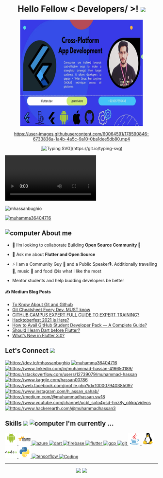 <div align="center">
<h1> Hello Fellow < Developers/ >! <img src = "https://raw.githubusercontent.com/MartinHeinz/MartinHeinz/master/wave.gif" width = 20px> </h1>
</div>

<div align="center">
<img width="80%" height = "350px" src="https://github.com/Mhassanbughio/Mhassanbughio/blob/main/Image.jpg" alt="cover" />
</div>
<div align="center">

https://user-images.githubusercontent.com/60064591/178590846-6733836a-1a4b-4a5c-9a10-0ba1dee5db80.mp4


  [![Typing SVG](https://readme-typing-svg.herokuapp.com?color=%2336BCF7&lines=I'am++Muhammad+Hassan+%F0%9F%91%A8%E2%80%8D%F0%9F%92%BB+;Open+Source+Enthusiastic;Flutter+Lead++GDG+Pakistan;TECH+EVENGLIST;AWS+Community+Builder;Microsoft+Learn+Student+Ambassador;AWS+Student+Ambassador;Microsoft+Innovative+Expert;Glad+to+see+you+here+!)](https://git.io/typing-svg)

  </div>
  
![](https://github.com/Mhassanbughio/Mhassanbughio/blob/main/VID-20220712-WA0010.mp4)

<p align="left"> <img src="https://komarev.com/ghpvc/?username=mhassanbughio&label=Profile%20views&color=0e75b6&style=flat" alt="mhassanbughio" /> </p>

<p align="left"> <a href="https://twitter.com/muhamma36404716" target="blank"><img src="https://img.shields.io/twitter/follow/muhamma36404716?logo=twitter&style=for-the-badge" alt="muhamma36404716" /></a> </p>

<h2><img src="https://thumbs.gfycat.com/AcrobaticMatureGazelle.webp" alt="computer" width="80"> About me </h2>
  
- 👯 I’m looking to collaborate Building **Open Source Community 🚩**

- 💬 Ask me about **Flutter and Open Source**
    
- ⚡ I am a Community Guy 💖 and a Public Speaker🎙️. Additionally travelling 🧳, music 🎼 and food 😋is what I like the most

-  Mentor students and help budding developers be better

 #### ✍ Medium Blog Posts

<!-- MEDIUM-STORY-LIST:START -->
- [To Know About Git and Github](https://muhammadhassan-sw18.medium.com/to-know-about-git-and-github-392501f0788e)
- [Git Cheatsheet Every Dev. MUST know](https://muhammadhassan-sw18.medium.com/git-cheatsheet-every-dev-must-know-5d2f7d380e4b)
- [GITHUB CAMPUS EXPERT FULL GUIDE TO EXPERT TRAINING?](https://medium.com/@muhammadhassan-sw18/github-campus-expert-full-guide-to-expert-training-169d3478bded)
- [Hacktoberfest 2021 is Here?](https://medium.com/@muhammadhassan-sw18/hacktoberfest-2021-is-here-868186a2cea7)
- [How to Avail GitHub Student Developer Pack — A Complete Guide?](https://medium.com/@muhammadhassan-sw18/how-to-avail-github-student-developer-pack-a-complete-guide-1da101dad62)
- [Should I learn Dart before Flutter?](https://medium.com/@muhammadhassan-sw18/should-i-learn-dart-before-move-to-flutter-602b6bbfcf6b)
- [What’s New in Flutter 3.0?](https://muhammadhassan-sw18.medium.com/whats-new-in-flutter-3-0-c729081ecf68)

<h2> Let's Connect <img src='https://raw.githubusercontent.com/ShahriarShafin/ShahriarShafin/main/Assets/handshake.gif' width="100px"> </h2>
<p align="left">
<a href="https://dev.to/https://dev.to/mhassanbughio" target="blank"><img align="center" src="https://raw.githubusercontent.com/rahuldkjain/github-profile-readme-generator/master/src/images/icons/Social/devto.svg" alt="https://dev.to/mhassanbughio" height="30" width="40" /></a>
<a href="https://twitter.com/muhamma36404716" target="blank"><img align="center" src="https://raw.githubusercontent.com/rahuldkjain/github-profile-readme-generator/master/src/images/icons/Social/twitter.svg" alt="muhamma36404716" height="30" width="40" /></a>
<a href="https://linkedin.com/in/https://www.linkedin.com/in/muhammad-hassan-416650189/" target="blank"><img align="center" src="https://raw.githubusercontent.com/rahuldkjain/github-profile-readme-generator/master/src/images/icons/Social/linked-in-alt.svg" alt="https://www.linkedin.com/in/muhammad-hassan-416650189/" height="30" width="40" /></a>
<a href="https://stackoverflow.com/users/https://stackoverflow.com/users/12739079/muhammad-hassan" target="blank"><img align="center" src="https://raw.githubusercontent.com/rahuldkjain/github-profile-readme-generator/master/src/images/icons/Social/stack-overflow.svg" alt="https://stackoverflow.com/users/12739079/muhammad-hassan" height="30" width="40" /></a>
<a href="https://kaggle.com/https://www.kaggle.com/hassan00786" target="blank"><img align="center" src="https://raw.githubusercontent.com/rahuldkjain/github-profile-readme-generator/master/src/images/icons/Social/kaggle.svg" alt="https://www.kaggle.com/hassan00786" height="30" width="40" /></a>
<a href="https://fb.com/https://web.facebook.com/profile.php?id=100007940385097" target="blank"><img align="center" src="https://raw.githubusercontent.com/rahuldkjain/github-profile-readme-generator/master/src/images/icons/Social/facebook.svg" alt="https://web.facebook.com/profile.php?id=100007940385097" height="30" width="40" /></a>
<a href="https://instagram.com/https://www.instagram.com/h_assan_sahab/" target="blank"><img align="center" src="https://raw.githubusercontent.com/rahuldkjain/github-profile-readme-generator/master/src/images/icons/Social/instagram.svg" alt="https://www.instagram.com/h_assan_sahab/" height="30" width="40" /></a>
<a href="https://medium.com/https://medium.com/@muhammadhassan.sw18" target="blank"><img align="center" src="https://raw.githubusercontent.com/rahuldkjain/github-profile-readme-generator/master/src/images/icons/Social/medium.svg" alt="https://medium.com/@muhammadhassan.sw18" height="30" width="40" /></a>
<a href="https://www.youtube.com/c/https://www.youtube.com/channel/ucbl_soto4psd-hnz8y_q5kq/videos" target="blank"><img align="center" src="https://raw.githubusercontent.com/rahuldkjain/github-profile-readme-generator/master/src/images/icons/Social/youtube.svg" alt="https://www.youtube.com/channel/ucbl_soto4psd-hnz8y_q5kq/videos" height="30" width="40" /></a>
<a href="https://www.hackerearth.com/https://www.hackerearth.com/@muhammadhassan3" target="blank"><img align="center" src="https://raw.githubusercontent.com/rahuldkjain/github-profile-readme-generator/master/src/images/icons/Social/hackerearth.svg" alt="https://www.hackerearth.com/@muhammadhassan3" height="30" width="40" /></a>
</p>

<h2> Skills <img src = "https://media2.giphy.com/media/QssGEmpkyEOhBCb7e1/giphy.gif?cid=ecf05e47a0n3gi1bfqntqmob8g9aid1oyj2wr3ds3mg700bl&rid=giphy.gif" width = 32px> <img src="https://thumbs.gfycat.com/ScaryCreamyGlobefish.webp" alt="computer" width="80"> I'm currently ... </h2> 
<p align="left"> <a href="https://developer.android.com" target="_blank" rel="noreferrer"> <img src="https://raw.githubusercontent.com/devicons/devicon/master/icons/android/android-original-wordmark.svg" alt="android" width="40" height="40"/> </a> <a href="https://aws.amazon.com" target="_blank" rel="noreferrer"> <img src="https://raw.githubusercontent.com/devicons/devicon/master/icons/amazonwebservices/amazonwebservices-original-wordmark.svg" alt="aws" width="40" height="40"/> </a> <a href="https://azure.microsoft.com/en-in/" target="_blank" rel="noreferrer"> <img src="https://www.vectorlogo.zone/logos/microsoft_azure/microsoft_azure-icon.svg" alt="azure" width="40" height="40"/> </a> <a href="https://dart.dev" target="_blank" rel="noreferrer"> <img src="https://www.vectorlogo.zone/logos/dartlang/dartlang-icon.svg" alt="dart" width="40" height="40"/> </a> <a href="https://firebase.google.com/" target="_blank" rel="noreferrer"> <img src="https://www.vectorlogo.zone/logos/firebase/firebase-icon.svg" alt="firebase" width="40" height="40"/> </a> <a href="https://flutter.dev" target="_blank" rel="noreferrer"> <img src="https://www.vectorlogo.zone/logos/flutterio/flutterio-icon.svg" alt="flutter" width="40" height="40"/> </a> <a href="https://cloud.google.com" target="_blank" rel="noreferrer"> <img src="https://www.vectorlogo.zone/logos/google_cloud/google_cloud-icon.svg" alt="gcp" width="40" height="40"/> </a> <a href="https://git-scm.com/" target="_blank" rel="noreferrer"> <img src="https://www.vectorlogo.zone/logos/git-scm/git-scm-icon.svg" alt="git" width="40" height="40"/> </a> <a href="https://www.java.com" target="_blank" rel="noreferrer"> <img src="https://raw.githubusercontent.com/devicons/devicon/master/icons/java/java-original.svg" alt="java" width="40" height="40"/> </a> <a href="https://www.linux.org/" target="_blank" rel="noreferrer"> <img src="https://raw.githubusercontent.com/devicons/devicon/master/icons/linux/linux-original.svg" alt="linux" width="40" height="40"/> </a> <a href="https://nodejs.org" target="_blank" rel="noreferrer"> <img src="https://raw.githubusercontent.com/devicons/devicon/master/icons/nodejs/nodejs-original-wordmark.svg" alt="nodejs" width="40" height="40"/> </a> <a href="https://www.python.org" target="_blank" rel="noreferrer"> <img src="https://raw.githubusercontent.com/devicons/devicon/master/icons/python/python-original.svg" alt="python" width="40" height="40"/> </a> <a href="https://www.tensorflow.org" target="_blank" rel="noreferrer"> <img src="https://www.vectorlogo.zone/logos/tensorflow/tensorflow-icon.svg" alt="tensorflow" width="40" height="40"/> 
  <img align="center" alt="Coding" width="400" src="https://cdn.dribbble.com/users/1059583/screenshots/4171367/media/34e69eb61a7bd8dea1c957a8b82605a7.gif"></a> </p>

  <hr>
<p align="center">
  <img width="400px" src="https://github-readme-stats.vercel.app/api?username=Mhassanbughio&count_private=true&show_icons=true&theme=material-palenight&hide_border=true&bg_color=1F222E" />
  <img width="400px" src="https://github-readme-streak-stats.herokuapp.com?user=Mhassanbughio&theme=material-palenight&hide_border=true&fire=C77800&ring=7C2AE8&background=1F222E" />
</p>
